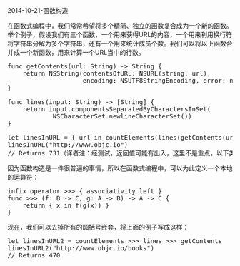 2014-10-21-函数构造

在函数式编程中，我们常常希望将多个精简、独立的函数复合成为一个新的函数。举个例子，假设我们有三个函数，一个用来获得URL的内容，一个用来利用换行符将字符串分解为多个字符串，还有一个用来统计成员个数。我们可以将以上函数合并成一个新函数，用来计算一个URL当中的行数。

<pre lang="swift">
func getContents(url: String) -> String {
    return NSString(contentsOfURL: NSURL(string: url), 
                    encoding: NSUTF8StringEncoding, error: nil)
}

func lines(input: String) -> [String] {
    return input.componentsSeparatedByCharactersInSet(
            NSCharacterSet.newlineCharacterSet())
}

let linesInURL = { url in countElements(lines(getContents(url))) }
linesInURL("http://www.objc.io") 
// Returns 731（译者注：经测试，返回值可能有出入，这里不是重点，以下类似）
</pre>

因为函数构造是一件很普遍的事情，所以在函数式编程中，可以为此定义一个本地的运算符：

<pre lang="swift">
infix operator >>> { associativity left }
func >>> <A, B, C>(f: B -> C, g: A -> B) -> A -> C {
    return { x in f(g(x)) }
}
</pre>

现在，我们可以去掉所有的圆括号嵌套，将上面的例子写成这样：

<pre lang="swift">
let linesInURL2 = countElements >>> lines >>> getContents
linesInURL2("http://www.objc.io/books") 
// Returns 470
</pre>